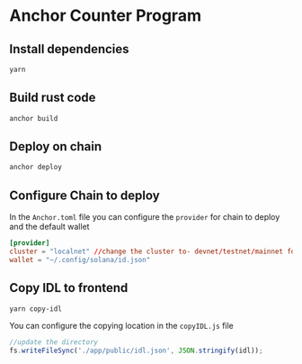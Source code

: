 # Anchor Counter Program

## Install dependencies

```bash
yarn
```

## Build rust code

```bash
anchor build
```

## Deploy on chain

```bash
anchor deploy
```

## Configure Chain to deploy

In the `Anchor.toml` file you can configure the `provider` for chain to deploy and the default wallet

```toml
[provider]
cluster = "localnet" //change the cluster to- devnet/testnet/mainnet for desired chain
wallet = "~/.config/solana/id.json"
```

## Copy IDL to frontend

```bash
yarn copy-idl
```

You can configure the copying location in the `copyIDL.js` file

```javascript
//update the directory
fs.writeFileSync('./app/public/idl.json', JSON.stringify(idl));
```
